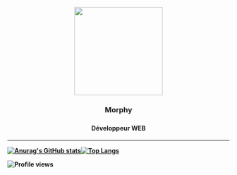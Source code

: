 <p align="center">
  <a href="https://eyupergin.com"><img align="center" height="200" src="https://avatars.githubusercontent.com/u/59730888?v=4g" /></a>  
  <h3 align="center"> Morphy <h3>
  <h4 align="center"> Développeur WEB <h4>
<p>

---


[![Anurag's GitHub stats](https://github-readme-stats.vercel.app/api?username=mlk-chess&show_icons=true&theme=cobalt)](https://github.com/mlk-chess/github-readme-stats)[![Top Langs](https://github-readme-stats.vercel.app/api/top-langs/?username=mlk-chess&theme=cobalt)](https://github.com/mlk-chess/github-readme-stats)


![Profile views](https://gpvc.arturio.dev/mlk-chess)
